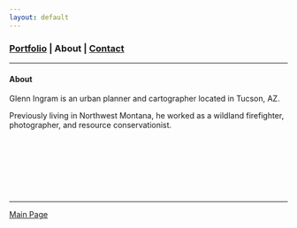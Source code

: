 ```yaml
---
layout: default
---
```

<title>Glenn Ingram Cartography</title>

### [Portfolio](./index.md) | About | [Contact](./contact.md)
 <hr> 
 
#### About

Glenn Ingram is an urban planner and cartographer located in Tucson, AZ.

Previously living in Northwest Montana, he worked as a wildland firefighter, photographer, and resource conservationist.

<br>
<br>
<br>
<br>
<br>
<br>

<hr> 


[Main Page](./)
